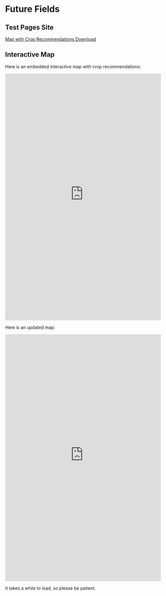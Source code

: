 # Future Fields

## Test Pages Site

[Map with Crop Recommendations Download](https://future-fields.s3.amazonaws.com/map_with_crop_recommendations_popup_and_comparison_layer.html)

## Interactive Map

Here is an embedded interactive map with crop recommendations:

<iframe src="https://future-fields.s3.amazonaws.com/map_with_crop_recommendations_popup_and_comparison_layer.html" 
        width="100%" 
        height="800" 
        frameborder="0" 
        allowfullscreen>
</iframe>

Here is an updated map:

<iframe src="https://future-fields.s3.amazonaws.com/map_with_crop_recommendations_popup_and_scenario_comparisons.html" 
        width="100%" 
        height="800" 
        frameborder="0" 
        allowfullscreen>
</iframe>

It takes a while to load, so please be patient.
